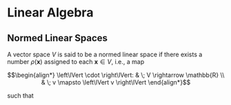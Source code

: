 # Linear Algebra

## Normed Linear Spaces

A vector space $V$ is said to be a normed linear space if there exists a number $\rho(\mathbf{x})$ assigned to each $\mathbf{x} \in V$, i.e., a map 

$$\begin{align*}
\left\lVert \cdot \right\lVert: & \; V \rightarrow \mathbb{R} \\
& \; v \mapsto \left\lVert v \right\lVert
\end{align*}$$

such that 
